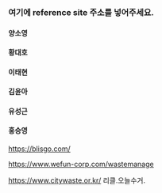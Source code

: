 ### 여기에 reference site 주소를 넣어주세요. 

#### 양소영

#### 황대호 

#### 이태현

#### 김윤아 

#### 유성근

#### 홍승영

https://blisgo.com/

https://www.wefun-corp.com/wastemanage

https://www.citywaste.or.kr/
리클.오늘수거.